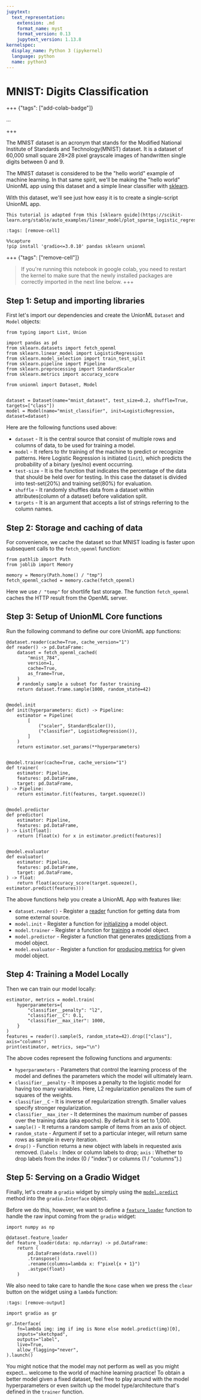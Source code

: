 ```yaml
---
jupytext:
  text_representation:
    extension: .md
    format_name: myst
    format_version: 0.13
    jupytext_version: 1.13.8
kernelspec:
  display_name: Python 3 (ipykernel)
  language: python
  name: python3
---
```


# MNIST: Digits Classification

+++ {"tags": ["add-colab-badge"]}

...

+++

The MNIST dataset is an acronym that stands for the Modified National Institute of Standards and Technology(MNIST) dataset. It is a dataset of 60,000 small square 28×28 pixel grayscale images of handwritten single digits between 0 and 9.

The MNIST dataset is considered to be the "hello world" example of machine learning. In that same spirit, we'll be making the "hello world" UnionML app
using this dataset and a simple linear classifier with
[sklearn](https://scikit-learn.org/stable/index.html).

With this dataset, we'll see just how easy it is to create a single-script UnionML app.

```{note}
This tutorial is adapted from this [sklearn guide](https://scikit-learn.org/stable/auto_examples/linear_model/plot_sparse_logistic_regression_mnist.html).
```

```{code-cell}
:tags: [remove-cell]

%%capture
!pip install 'gradio<=3.0.10' pandas sklearn unionml
```

+++ {"tags": ["remove-cell"]}
> If you're running this notebook in google colab, you need to restart the kernel to
> make sure that the newly installed packages are correctly imported in the next line below.
+++

## Step 1: Setup and importing libraries

First let's import our dependencies and create the UnionML `Dataset` and `Model`
objects:

```{code-cell} ipython3
from typing import List, Union

import pandas as pd
from sklearn.datasets import fetch_openml
from sklearn.linear_model import LogisticRegression
from sklearn.model_selection import train_test_split
from sklearn.pipeline import Pipeline
from sklearn.preprocessing import StandardScaler
from sklearn.metrics import accuracy_score

from unionml import Dataset, Model


dataset = Dataset(name="mnist_dataset", test_size=0.2, shuffle=True, targets=["class"])
model = Model(name="mnist_classifier", init=LogisticRegression, dataset=dataset)
```
Here are the following functions used above:
- `dataset` - It is the central source that consist of multiple rows and columns of data, to be used for training a model.
- `model` - It refers to thr training of the machine to predict or recognize patterns. Here Logistic Regression is initiated (`init`), which predicts the probability of a binary (yes/no) event occurring. 
- `test-size` - It is the function that indicates the percentage of the data that should be held over for testing. In this case the dataset is divided into test-set(20%) and training set(80%) for evaluation.
- `shuffle` - It randomly shuffles data from a dataset within attributes(column of a dataset) before validation split.
- `targets` - It is an argument that accepts a list of strings referring to the column names.

## Step 2: Storage and caching of data

For convenience, we cache the dataset so that MNIST loading is faster upon subsequent calls
to the `fetch_openml` function:

```{code-cell} ipython3
from pathlib import Path
from joblib import Memory

memory = Memory(Path.home() / "tmp")
fetch_openml_cached = memory.cache(fetch_openml)
```
Here we use `/ "temp"` for shortlife fast storage. The function `fetch_openml` caches the HTTP result from the OpenML server.

## Step 3: Setup of UnionML Core functions 

Run the following command to define our core UnionML app functions:

```{code-cell} ipython3
@dataset.reader(cache=True, cache_version="1")
def reader() -> pd.DataFrame:
    dataset = fetch_openml_cached(
        "mnist_784",
        version=1,
        cache=True,
        as_frame=True,
    )
    # randomly sample a subset for faster training
    return dataset.frame.sample(1000, random_state=42)


@model.init
def init(hyperparameters: dict) -> Pipeline:
    estimator = Pipeline(
        [
            ("scaler", StandardScaler()),
            ("classifier", LogisticRegression()),
        ]
    )
    return estimator.set_params(**hyperparameters)


@model.trainer(cache=True, cache_version="1")
def trainer(
    estimator: Pipeline,
    features: pd.DataFrame,
    target: pd.DataFrame,
) -> Pipeline:
    return estimator.fit(features, target.squeeze())


@model.predictor
def predictor(
    estimator: Pipeline,
    features: pd.DataFrame,
) -> List[float]:
    return [float(x) for x in estimator.predict(features)]


@model.evaluator
def evaluator(
    estimator: Pipeline,
    features: pd.DataFrame,
    target: pd.DataFrame,
) -> float:
    return float(accuracy_score(target.squeeze(), estimator.predict(features)))
```
The above functions help you create a UnionML App with features like:
- `dataset.reader()` - Register a [reader](https://unionml.readthedocs.io/en/latest/generated_api_reference/unionml.dataset.Dataset.html#unionml.dataset.Dataset.reader) function for getting data from some external source.
- `model.init` - Register a function for [initializing](https://unionml.readthedocs.io/en/latest/generated_api_reference/unionml.model.Model.html#unionml.model.Model.init) a model object.
-  `model.trainer` - Register a function for [training](https://unionml.readthedocs.io/en/latest/generated_api_reference/unionml.model.Model.html#unionml.model.Model.trainer) a model object.
-  `model.predictor` - Register a function that generates [predictions](https://unionml.readthedocs.io/en/latest/generated_api_reference/unionml.model.Model.html#unionml.model.Model.predictor) from a model object.
-  `model.evaluator` - Register a function for [producing metrics](https://unionml.readthedocs.io/en/latest/generated_api_reference/unionml.model.Model.html#unionml.model.Model.evaluator) for given model object.


## Step 4: Training a Model Locally

Then we can train our model locally:

```{code-cell} ipython3
estimator, metrics = model.train(
    hyperparameters={
        "classifier__penalty": "l2",
        "classifier__C": 0.1,
        "classifier__max_iter": 1000,
    }
)
features = reader().sample(5, random_state=42).drop(["class"], axis="columns")
print(estimator, metrics, sep="\n")
```
The above codes represent the following functions and arguments:
- `hyperparameters` - Parameters that control the learning process of the model and defines the parameters which the model will ultimately learn. 
- `classifier__penalty` - It imposes a penalty to the logistic model for having too many variables. Here, L2 regularization penalizes the sum of squares of the weights.
- `classifier__C` - It is inverse of regularization strength. Smaller values specify stronger regularization.
- `classifier__max_iter` - It determines the maximum number of passes over the training data (aka epochs). By default it is set to 1,000.
- `sample()` - It returns a random sample of items from an axis of object. 
- `random_state` - Argument if set to a particular integer, will return same rows as sample in every iteration.
- `drop()` - Function returns a new object with labels in requested axis removed. (`labels` : Index or column labels to drop; `axis` : Whether to drop labels from the index (0 / "index") or columns (1 / "columns").)


## Step 5: Serving on a Gradio Widget

Finally, let's create a `gradio` widget by simply using the [`model.predict`](https://unionml.readthedocs.io/en/latest/generated_api_reference/unionml.model.Model.html#unionml.model.Model.predict) method into
the `gradio.Interface` object.

Before we do this, however, we want to define a [`feature_loader`](https://unionml.readthedocs.io/en/latest/dataset.html#feature-loader) function to handle the raw input
coming from the `gradio` widget:

```{code-cell} ipython3
import numpy as np

@dataset.feature_loader
def feature_loader(data: np.ndarray) -> pd.DataFrame:
    return (
        pd.DataFrame(data.ravel())
        .transpose()
        .rename(columns=lambda x: f"pixel{x + 1}")
        .astype(float)
    )
```

We also need to take care to handle the `None` case when we press
the `clear` button on the widget using a `lambda` function:

```{code-cell} ipython3
:tags: [remove-output]

import gradio as gr

gr.Interface(
    fn=lambda img: img if img is None else model.predict(img)[0],
    inputs="sketchpad",
    outputs="label",
    live=True,
    allow_flagging="never",
).launch()
```

You might notice that the model may not perform as well as you might expect...
welcome to the world of machine learning practice! To obtain a better model given
a fixed dataset, feel free to play around with the model hyperparameters or even
switch up the model type/architecture that's defined in the `trainer` function.
